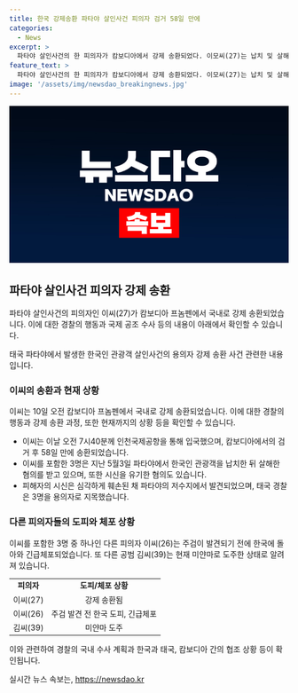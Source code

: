 ```yaml
---
title: 한국 강제송환 파타야 살인사건 피의자 검거 58일 만에
categories:
  - News
excerpt: >
  파타야 살인사건의 한 피의자가 캄보디아에서 강제 송환되었다. 이모씨(27)는 납치 및 살해 혐의로 지목된 3명 중 한 명으로, 파타야에서 한국인 관광객을 납치하고 살해한 혐의를 받는다. 현지 경찰 및 국제 협조를 통해 다른 피의자들을 추적 중이며, 미얀마로 도주한 김씨를 포함해 남은 용의자들을 수사 중이다. 이씨가 빠르게 송환됨에 따라 경찰은 수사에 집중할 계획이며, 태국 및 캄보디아 당국과의 협의를 통해 이를 성취했다.
feature_text: >
  파타야 살인사건의 한 피의자가 캄보디아에서 강제 송환되었다. 이모씨(27)는 납치 및 살해 혐의로 지목된 3명 중 한 명으로, 파타야에서 한국인 관광객을 납치하고 살해한 혐의를 받는다. 현지 경찰 및 국제 협조를 통해 다른 피의자들을 추적 중이며, 미얀마로 도주한 김씨를 포함해 남은 용의자들을 수사 중이다. 이씨가 빠르게 송환됨에 따라 경찰은 수사에 집중할 계획이며, 태국 및 캄보디아 당국과의 협의를 통해 이를 성취했다.
image: '/assets/img/newsdao_breakingnews.jpg'
---
```


<p><img src="/assets/img/newsdao_breakingnews.jpg" alt="flaretime 속보" /></p>

<h2 data-ke-size="size26">파타야 살인사건 피의자 강제 송환</h2>

<p>파타야 살인사건의 피의자인 이씨(27)가 캄보디아 프놈펜에서 국내로 강제 송환되었습니다. 이에 대한 경찰의 행동과 국제 공조 수사 등의 내용이 아래에서 확인할 수 있습니다.</p>

<p data-ke-size="size16">태국 파타야에서 발생한 한국인 관광객 살인사건의 용의자 강제 송환 사건 관련한 내용입니다.</p>

<h3>이씨의 송환과 현재 상황</h3>

<p>이씨는 10일 오전 캄보디아 프놈펜에서 국내로 강제 송환되었습니다. 이에 대한 경찰의 행동과 강제 송환 과정, 또한 현재까지의 상황 등을 확인할 수 있습니다.</p>

<ul>
  <li>이씨는 이날 오전 7시40분께 인천국제공항을 통해 입국했으며, 캄보디아에서의 검거 후 58일 만에 송환되었습니다.</li>
  <li>이씨를 포함한 3명은 지난 5월3일 파타야에서 한국인 관광객을 납치한 뒤 살해한 혐의를 받고 있으며, 또한 시신을 유기한 혐의도 있습니다.</li>
  <li>피해자의 시신은 심각하게 훼손된 채 파타야의 저수지에서 발견되었으며, 태국 경찰은 3명을 용의자로 지목했습니다.</li>
</ul>

<h3>다른 피의자들의 도피와 체포 상황</h3>

<p>이씨를 포함한 3명 중 하나인 다른 피의자 이씨(26)는 주검이 발견되기 전에 한국에 돌아와 긴급체포되었습니다. 또 다른 공범 김씨(39)는 현재 미얀마로 도주한 상태로 알려져 있습니다.</p>

<table>
  <tr>
    <td style="text-align: center; height: 17px;"><b>피의자</b></td>
    <td style="text-align: center; height: 17px;"><b>도피/체포 상황</b></td>
  </tr>
  <tr>
    <td style="text-align: center; height: 17px;">이씨(27)</td>
    <td style="text-align: center; height: 17px;">강제 송환됨</td>
  </tr>
  <tr>
    <td style="text-align: center; height: 17px;">이씨(26)</td>
    <td style="text-align: center; height: 17px;">주검 발견 전 한국 도피, 긴급체포</td>
  </tr>
  <tr>
    <td style="text-align: center; height: 17px;">김씨(39)</td>
    <td style="text-align: center; height: 17px;">미얀마 도주</td>
  </tr>
</table>

<p>이와 관련하여 경찰의 국내 수사 계획과 한국과 태국, 캄보디아 간의 협조 상황 등이 확인됩니다.</p>
실시간 뉴스 속보는, <a href="https://newsdao.kr" rel="dofollow">https://newsdao.kr</a>


